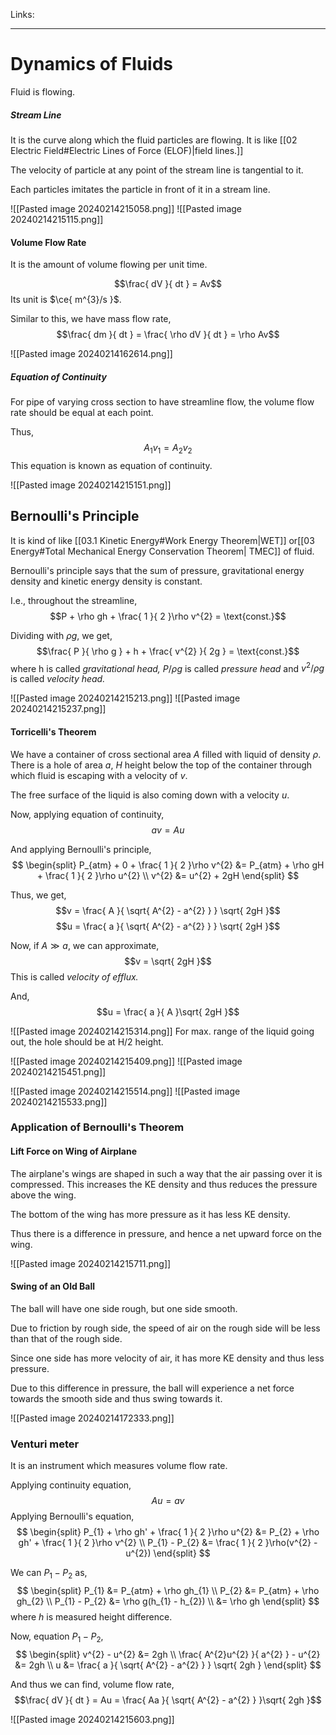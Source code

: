Links: 
___
# Dynamics of Fluids 
Fluid is flowing. 

##### Stream Line 
It is the curve along which the fluid particles are flowing. It is like [[02 Electric Field#Electric Lines of Force (ELOF)|field lines.]]

The velocity of particle at any point of the stream line is tangential to it.

Each particles imitates the particle in front of it in a stream line.

![[Pasted image 20240214215058.png]]
![[Pasted image 20240214215115.png]]

#### Volume Flow Rate
It is the amount of volume flowing per unit time. 

$$\frac{ dV }{ dt } = Av$$
Its unit is $\ce{ m^{3}/s }$.

Similar to this, we have mass flow rate,
$$\frac{ dm }{ dt } = \frac{ \rho dV }{ dt } = \rho Av$$

![[Pasted image 20240214162614.png]]

##### Equation of Continuity 
For pipe of varying cross section to have streamline flow, the volume flow rate should be equal at each point. 

Thus,
$$A_{1}v_{1} = A_{2}v_{2}$$
This equation is known as equation of continuity. 

![[Pasted image 20240214215151.png]]

## Bernoulli's Principle 
It is kind of like [[03.1 Kinetic Energy#Work Energy Theorem|WET]] or[[03 Energy#Total Mechanical Energy Conservation Theorem| TMEC]] of fluid. 

Bernoulli's principle says that the sum of pressure, gravitational energy density and kinetic energy density is constant. 

I.e., throughout the streamline,
$$P + \rho gh + \frac{ 1 }{ 2 }\rho v^{2} = \text{const.}$$

Dividing with $\rho g$, we get,
$$\frac{ P }{ \rho g } + h + \frac{ v^{2} }{ 2g } = \text{const.}$$
where h is called *gravitational head,* $P /\rho g$ is called *pressure head* and $v^{2} /\rho g$ is called *velocity head.*

![[Pasted image 20240214215213.png]]
![[Pasted image 20240214215237.png]]

#### Torricelli's Theorem  
We have a container of cross sectional area $A$ filled with liquid of density $\rho$. There is a hole of area $a$, $H$ height below the top of the container through which fluid is escaping with a velocity of $v$. 

The free surface of the liquid is also coming down with a velocity $u$. 

Now, applying equation of continuity,
$$av = Au$$

And applying Bernoulli's principle,
$$
\begin{split}
P_{atm} + 0 + \frac{ 1 }{ 2 }\rho v^{2} &= P_{atm} + \rho gH + \frac{ 1 }{ 2 }\rho u^{2} \\
v^{2} &= u^{2} + 2gH 
\end{split}
$$

Thus, we get,
$$v = \frac{ A }{ \sqrt{ A^{2} - a^{2} } } \sqrt{ 2gH }$$
$$u = \frac{ a }{ \sqrt{ A^{2} - a^{2} } } \sqrt{ 2gH }$$

Now, if $A \gg a$, we can approximate,
$$v = \sqrt{ 2gH }$$
This is called *velocity of efflux.*

And, 
$$u = \frac{ a }{ A }\sqrt{ 2gH }$$

![[Pasted image 20240214215314.png]]
For max. range of the liquid going out, the hole should be at H/2 height. 

![[Pasted image 20240214215409.png]]
![[Pasted image 20240214215451.png]]

![[Pasted image 20240214215514.png]]
![[Pasted image 20240214215533.png]]

### Application of Bernoulli's Theorem
#### Lift Force on Wing of Airplane
The airplane's wings are shaped in such a way that the air passing over it is compressed. This increases the KE density and thus reduces the pressure above the wing. 

The bottom of the wing has more pressure as it has less KE density. 

Thus there is a difference in pressure, and hence a net upward force on the wing. 

![[Pasted image 20240214215711.png]]

#### Swing of an Old Ball 
The ball will have one side rough, but one side smooth. 

Due to friction by rough side, the speed of air on the rough side will be less than that of the rough side. 

Since one side has more velocity of air, it has more KE density and thus less pressure. 

Due to this difference in pressure, the ball will experience a net force towards the smooth side and thus swing towards it.

![[Pasted image 20240214172333.png]]

### Venturi meter
It is an instrument which measures volume flow rate. 

Applying continuity equation,
$$Au = av$$
Applying Bernoulli's equation,
$$
\begin{split}
P_{1} + \rho gh' + \frac{ 1 }{ 2 }\rho u^{2} &= P_{2} + \rho gh' + \frac{ 1 }{ 2 }\rho v^{2} \\
P_{1} - P_{2} &= \frac{ 1 }{ 2 }\rho(v^{2} - u^{2}) 
\end{split}
$$

We can $P_{1} - P_{2}$ as,
$$
\begin{split}
P_{1} &= P_{atm} + \rho gh_{1} \\
P_{2} &= P_{atm} + \rho gh_{2} \\
P_{1} - P_{2} &= \rho g(h_{1} - h_{2}) \\
&= \rho gh
\end{split}
$$
where $h$ is measured height difference. 

Now, equation $P_{1} - P_{2}$,
$$
\begin{split}
v^{2} - u^{2} &= 2gh \\
\frac{ A^{2}u^{2} }{ a^{2} } - u^{2} &= 2gh \\
u &= \frac{ a }{ \sqrt{ A^{2} - a^{2} } } \sqrt{ 2gh } 
\end{split}
$$

And thus we can find, volume flow rate,
$$\frac{ dV }{ dt } = Au = \frac{ Aa }{ \sqrt{ A^{2} - a^{2} } }\sqrt{ 2gh }$$

![[Pasted image 20240214215603.png]]


